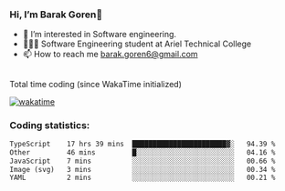 ###  Hi, I’m Barak Goren👋
- 👀 I’m interested in Software engineering.
- 👨🏼‍🎓 Software Engineering student at Ariel Technical College
- 📫 How to reach me barak.goren6@gmail.com
##
Total time coding (since WakaTime initialized)

[![wakatime](https://wakatime.com/badge/user/5cc5ec80-a806-4ca2-a704-db29274e48cd.svg)](https://wakatime.com/@5cc5ec80-a806-4ca2-a704-db29274e48cd)

   
### Coding statistics:

<!--START_SECTION:waka-->

```txt
TypeScript    17 hrs 39 mins  ███████████████████████▓░   94.39 %
Other         46 mins         █░░░░░░░░░░░░░░░░░░░░░░░░   04.16 %
JavaScript    7 mins          ░░░░░░░░░░░░░░░░░░░░░░░░░   00.66 %
Image (svg)   3 mins          ░░░░░░░░░░░░░░░░░░░░░░░░░   00.34 %
YAML          2 mins          ░░░░░░░░░░░░░░░░░░░░░░░░░   00.21 %
```

<!--END_SECTION:waka-->

<!---
barakgoren/barakgoren is a ✨ special ✨ repository because its `README.md` (this file) appears on your GitHub profile.
You can click the Preview link to take a look at your changes.
--->
